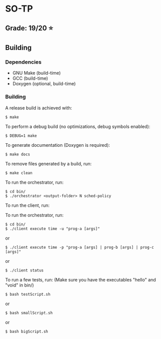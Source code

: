 # SO-TP

## Grade: 19/20 :star:

## Building

### Dependencies

 - GNU Make (build-time)
 - GCC (build-time)
 - Doxygen (optional, build-time)

### Building

A release build is achieved with:

``` console
$ make
```

To perform a debug build (no optimizations, debug symbols enabled):

``` console
$ DEBUG=1 make
```

To generate documentation (Doxygen is required):

``` console
$ make docs
```

To remove files generated by a build, run:

``` console
$ make clean
```

To run the orchestrator, run:

``` console
$ cd bin/
$ ./orchestrator <output-folder> N sched-policy
```

To run the client, run:

To run the orchestrator, run:

``` console
$ cd bin/
$ ./client execute time -u "prog-a [args]"
```

or

``` console
$ ./client execute time -p "prog-a [args] | prog-b [args] | prog-c [args]"
```

or

``` console
$ ./client status
```

To run a few tests, run:
(Make sure you have the executables "hello" and "void" in bin/)

``` console
$ bash testScript.sh
```

or

``` console
$ bash smallScript.sh
```

or

``` console
$ bash bigScript.sh
```
